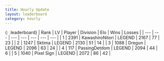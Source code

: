 ```yaml
---
title: Hourly Update
layout: leaderboard
category: hourly
---
```


{: .leaderboard}
| Rank | LV | Player | Division | Elo | Wins | Losses |
| --- | --- | --- | --- | --- | --- | --- |
| <span data-change="0">1</span> | 2391 | <span title="ID: 164871">KawashiroNitori</span> | LEGEND | <span data-change="0">2167</span> | <span data-change="0">77</span> | <span data-change="0">23</span> |
| <span data-change="0">2</span> | 1247 | <span title="ID: 353063">Sktima</span> | LEGEND | <span data-change="0">2130</span> | <span data-change="0">51</span> | <span data-change="0">14</span> |
| <span data-change="1">3</span> | 1088 | <span title="ID: 337810">Dregun</span> | LEGEND | <span data-change="15">2096</span> | <span data-change="3">63</span> | <span data-change="0">24</span> |
| <span data-change="-1">4</span> | 117 | <span title="ID: 454837">PassingDetdom</span> | LEGEND | <span data-change="0">2094</span> | <span data-change="0">44</span> | <span data-change="0">6</span> |
| <span data-change="1">5</span> | 1040 | <span title="ID: 568882">Pixel Sign</span> | LEGEND | <span data-change="0">2072</span> | <span data-change="0">86</span> | <span data-change="0">42</span> |